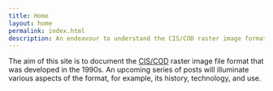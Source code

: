 ```yaml
---
title: Home
layout: home
permalink: index.html
description: An endeavour to understand the CIS/COD raster image format.
---
```


The aim of this site is to document the
[CIS/COD](http://justsolve.archiveteam.org/wiki/Lightning_Strike)
raster image file format that was developed in the 1990s. An upcoming
series of posts will illuminate various aspects of the format, for
example, its history, technology, and use.

